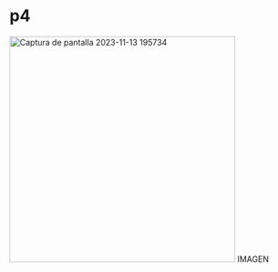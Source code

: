 # p4
<img width="396" alt="Captura de pantalla 2023-11-13 195734" src="https://github.com/jrzinohe/p4/assets/150485228/27dd5c34-3202-4b85-bfb1-07c0be20fd1b">
IMAGEN 
